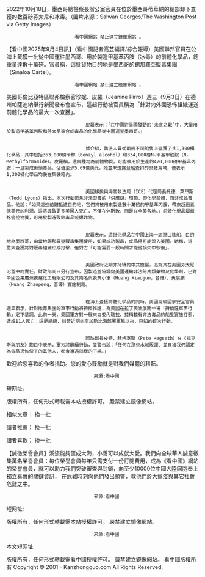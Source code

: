 
2022年10月18日，墨西哥總檢察長辦公室官員在位於墨西哥蒂華納的總部卸下查獲的數百磅芬太尼和冰毒。（圖片來源：Salwan Georges/The Washington Post via Getty Images） 
							 
							 看中國網站 禁止建立鏡像網站 。 
【看中國2025年9月4日訊】（看中國記者高芸編譯/綜合報導）美國聯邦官員在公海上截獲一批從中國運往墨西哥、用於製造甲基苯丙胺（冰毒）的前體化學品，總重量達數十萬磅。官員稱，這批貨物目的地是墨西哥的錫那羅亞販毒集團（Sinaloa Cartel）。 
							 
							 看中國網站 禁止建立鏡像網站 。 
美國哥倫比亞特區聯邦檢察官珍妮．皮羅（Jeanine Pirro）週三（9月3日）在德州帕薩迪納舉行新聞發布會宣布，這起行動被官員稱為「針對向外國恐怖組織運送前體化學品的最大一次查獲」。 
							
						
				   				 皮羅表示：「在中國對美國發動的‘未宣之戰’中，大量用於製造甲基苯丙胺和芬太尼等合成毒品的化學品從中國運至墨西哥。」 
							
						
				   				 據介紹，執法人員從兩艘不同船隻上查獲了共1,300桶化學品，其中包括363,000磅苄醇（benzyl alcohol）和334,000磅N-甲基甲酰胺（N-Methylformamide）。皮羅稱，這兩種均為前體物質，可能被用於生產約420,000磅甲基苯丙胺；一旦製成街頭毒品，估值至少5.69億美元。她並未透露登船查扣的具體海域，僅表示1,300桶化學品均裝在集裝箱內。 
							
						
				   				 美國移民與海關執法局（ICE）代理局長托德．萊昂斯（Todd Lyons）指出，本次行動聚焦非法製毒的「供應鏈」環節，即化學前體，而非成品毒品。他說：「如果這些前體抵達目的地，它們將被用來製造數十萬磅的甲基苯丙胺，帶來超過五億美元的利潤，這將導致更多美國人死亡，不僅在休斯敦，而是在全美各地。」前體化學品屬嚴格管控物質，可用於製造致命毒品或爆炸物。 
							
						
				   				 皮羅表示，這批化學品在中國上海一處港口裝船，目的地為墨西哥，由當地錫那羅亞販毒集團使用，如果成功製毒，成品極可能流入美國。她稱，這一重大查獲將對販毒組織形成打擊，但對方「可能需要一段時間才能從損失中恢復」。 
							
						
				   				 美國政府近期亦持續向中共施壓，追究其在美國芬太尼氾濫中的責任。財政部同日另行宣布，因製造並協調向美國運輸非法阿片類藥物及化學劑，已對中國企業廣州騰越化工有限公司及其兩名代表黃小軍（Huang Xiaojun，音譯）、黃展鵬（Huang Zhanpeng，音譯）實施制裁。 
							
						
				   				 在海上查獲前體化學品的同時，美國高級國家安全官員週三表示，針對販毒集團的軍事行動將持續推進，為美國在拉丁美洲展開一場「持續性軍事行動」定下基調。此前一天，美國軍方對一艘來自委內瑞拉、據稱載有非法毒品的船隻實施打擊，造成11人死亡；這是總統．川普近期向南加勒比海部署軍艦以來，已知的首次行動。 
							
						
				   				 國防部長皮特．赫格塞斯（Pete Hegseth）在《福克斯與朋友》節目中表示，軍方將繼續行動，並警告說：「任何在那些水域販運、並且被我們認定為毒品恐怖份子的其他人，都會遭遇同樣的下場。」 
							
						
			   				
			   				
						
			   				
			   				 
			   				 
			   				   
										
 





 歡迎給您喜歡的作者捐助。您的愛心鼓勵就是對我們媒體的耕耘。
 









								
								
								
									来源:看中國

短网址:
				
								
					  
 版權所有，任何形式轉載需本站授權許可。 嚴禁建立鏡像網站。





相似文章：
換一批   






讀者推薦：
換一批   






讀者喜歡：
換一批   






【誠徵榮譽會員】溪流能夠匯成大海，小善可以成就大愛。我們向全球華人誠意徵集萬名榮譽會員：每位榮譽會員每年只需支付一份訂閱費用，成為《看中國》網站的榮譽會員，就可以助力我們突破審查與封鎖，向至少10000位中國大陸同胞奉上獨立真實的關鍵資訊， 在危難時刻向他們發出預警，救他們於大瘟疫與其它社會危難之中。 



 




 


								
								
								
									来源:看中國
短网址:
				
								
					  
 版權所有，任何形式轉載需本站授權許可。 嚴禁建立鏡像網站。


								
								
								
									来源:看中國
本文短网址:
				
								
					  
 版權所有，任何形式轉載需看中國授權許可。 嚴禁建立鏡像網站。
看中國版權所有 Copyright © 2001 -  Kanzhongguo.com All Rights Reserved.